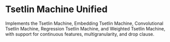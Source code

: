 # Tsetlin Machine Unified
Implements the Tsetlin Machine, Embedding Tsetlin Machine, Convolutional Tsetlin Machine, Regression Tsetlin Machine, and Weighted Tsetlin Machine, with support for continuous features, multigranularity, and drop clause.
